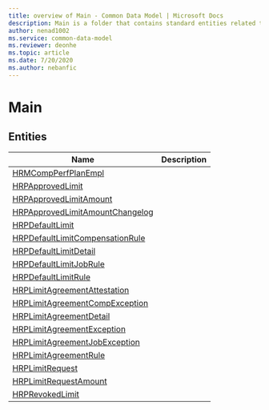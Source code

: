 ```yaml
---
title: overview of Main - Common Data Model | Microsoft Docs
description: Main is a folder that contains standard entities related to the Common Data Model.
author: nenad1002
ms.service: common-data-model
ms.reviewer: deonhe
ms.topic: article
ms.date: 7/20/2020
ms.author: nebanfic
---
```


# Main


## Entities

|Name|Description|
|---|---|
|[HRMCompPerfPlanEmpl](HRMCompPerfPlanEmpl.md)||
|[HRPApprovedLimit](HRPApprovedLimit.md)||
|[HRPApprovedLimitAmount](HRPApprovedLimitAmount.md)||
|[HRPApprovedLimitAmountChangelog](HRPApprovedLimitAmountChangelog.md)||
|[HRPDefaultLimit](HRPDefaultLimit.md)||
|[HRPDefaultLimitCompensationRule](HRPDefaultLimitCompensationRule.md)||
|[HRPDefaultLimitDetail](HRPDefaultLimitDetail.md)||
|[HRPDefaultLimitJobRule](HRPDefaultLimitJobRule.md)||
|[HRPDefaultLimitRule](HRPDefaultLimitRule.md)||
|[HRPLimitAgreementAttestation](HRPLimitAgreementAttestation.md)||
|[HRPLimitAgreementCompException](HRPLimitAgreementCompException.md)||
|[HRPLimitAgreementDetail](HRPLimitAgreementDetail.md)||
|[HRPLimitAgreementException](HRPLimitAgreementException.md)||
|[HRPLimitAgreementJobException](HRPLimitAgreementJobException.md)||
|[HRPLimitAgreementRule](HRPLimitAgreementRule.md)||
|[HRPLimitRequest](HRPLimitRequest.md)||
|[HRPLimitRequestAmount](HRPLimitRequestAmount.md)||
|[HRPRevokedLimit](HRPRevokedLimit.md)||

